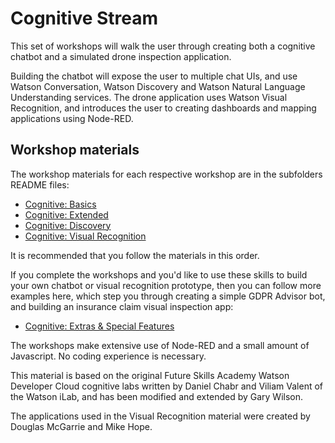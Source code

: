 # Cognitive Stream
This set of workshops will walk the user through creating both a cognitive chatbot and a simulated drone inspection application.

Building the chatbot will expose the user to multiple chat UIs, and use Watson Conversation, Watson Discovery and Watson Natural Language Understanding services. The drone application uses Watson Visual Recognition, and introduces the user to creating dashboards and mapping applications using Node-RED.

## Workshop materials
The workshop materials for each respective workshop are in the subfolders README files:
* [Cognitive: Basics](./1-Basics)
* [Cognitive: Extended](./2-Extended)
* [Cognitive: Discovery](./3-Discovery)
* [Cognitive: Visual Recognition](./4-Visual)

It is recommended that you follow the materials in this order.  

If you complete the workshops and you'd like to use these skills to build your own chatbot or visual recognition prototype, then you can follow more examples here, which step you through creating a simple GDPR Advisor bot, and building an insurance claim visual inspection app:
* [Cognitive: Extras & Special Features](./X-Special)

The workshops make extensive use of Node-RED and a small amount of Javascript.
No coding experience is necessary.

This material is based on the original Future Skills Academy Watson Developer Cloud cognitive labs written by Daniel Chabr and Viliam Valent of the Watson iLab, and has been modified and extended by Gary Wilson.

The applications used in the Visual Recognition material were created by Douglas McGarrie and Mike Hope.
